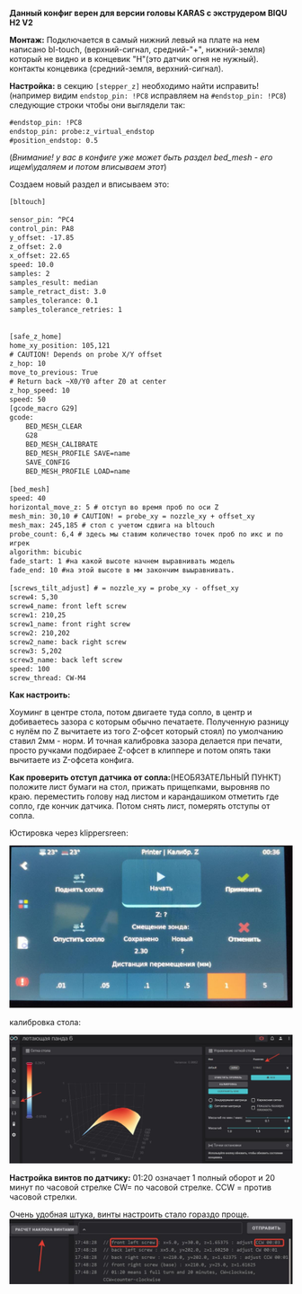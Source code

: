 **Данный конфиг верен для версии головы KARAS c экструдером BIQU H2 V2**

**Монтаж:**
Подключается в самый нижний левый на плате на нем написано bl-touch, (верхний-сигнал, средний-"+", нижний-земля) который не видно и в концевик "H"(это датчик огня не нужный). контакты концевика (средний-земля, верхний-сигнал).  


**Настройка:**
в секцию `[stepper_z]` необходимо найти исправить!(например видим `endstop_pin: !PC8` исправляем на `#endstop_pin: !PC8`) следующие строки чтобы они выглядели так:

```
#endstop_pin: !PC8 
endstop_pin: probe:z_virtual_endstop
#position_endstop: 0.5
```
(*Внимание! у вас в конфиге уже может быть раздел bed_mesh - его ищем\удаляем и потом вписываем этот*)

Создаем новый раздел и вписываем это:

```
[bltouch]

sensor_pin: ^PC4
control_pin: PA8
y_offset: -17.85
z_offset: 2.0
x_offset: 22.65
speed: 10.0
samples: 2
samples_result: median
sample_retract_dist: 3.0
samples_tolerance: 0.1
samples_tolerance_retries: 1


[safe_z_home]
home_xy_position: 105,121                                                       # CAUTION! Depends on probe X/Y offset
z_hop: 10
move_to_previous: True                                                       # Return back ~X0/Y0 after Z0 at center
z_hop_speed: 10
speed: 50
[gcode_macro G29]
gcode:
    BED_MESH_CLEAR
    G28
    BED_MESH_CALIBRATE
    BED_MESH_PROFILE SAVE=name
    SAVE_CONFIG
    BED_MESH_PROFILE LOAD=name

[bed_mesh]
speed: 40
horizontal_move_z: 5 # отступ во время проб по оси Z
mesh_min: 30,10 # CAUTION! = probe_xy = nozzle_xy + offset_xy
mesh_max: 245,185 # стол с учетом сдвига на bltouch
probe_count: 6,4 # здесь мы ставим количество точек проб по икс и по игрек
algorithm: bicubic
fade_start: 1 #на какой высоте начнем выравнивать модель
fade_end: 10 #на этой высоте в мм закончим выыравнивать.

[screws_tilt_adjust] # = nozzle_xy = probe_xy - offset_xy
screw4: 5,30 
screw4_name: front left screw
screw1: 210,25
screw1_name: front right screw
screw2: 210,202 
screw2_name: back right screw
screw3: 5,202
screw3_name: back left screw
speed: 100
screw_thread: CW-M4
```
**Как настроить:**

Хоуминг в центре стола, потом двигаете туда сопло, в центр и добиваетесь зазора с которым обычно печатаете. Полученную разницу с нулём по Z вычитаете из того Z-офсет который стоял) по умолчанию ставил 2мм - норм.  И точная калибровка зазора делается при печати, просто ручками подбираее Z-офсет в клиппере и потом опять таки вычитаете из Z-офсета конфига.

**Как проверить отступ датчика от сопла:**(НЕОБЯЗАТЕЛЬНЫЙ ПУНКТ)
положите лист бумаги на стол, прижать прищепками, выровняв по краю. переместить голову над листом и карандашиком отметить где сопло, где кончик датчика. Потом снять лист, померять отступы от сопла.

Юстировка через klippersreen:

![](screen.jpg)

калибровка стола:

![](table.jpg)

**Настройка винтов по датчику:**
01:20 означает 1 полный оборот и 20 минут по часовой стрелке СW= по часовой стрелке. CCW = против часовой стрелки. 

Очень удобная штука, винты настроить стало гораздо проще.
![](screw.jpg)